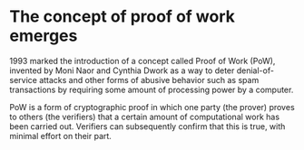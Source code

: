 # The concept of proof of work emerges

1993 marked the introduction of a concept called Proof of Work (PoW), invented by Moni Naor and Cynthia Dwork as a way to deter denial-of-service attacks and other forms of abusive behavior such as spam transactions by requiring some amount of processing power by a computer. &#x20;

PoW is a form of cryptographic proof in which one party (the prover) proves to others (the verifiers) that a certain amount of computational work has been carried out. Verifiers can subsequently confirm that this is true, with minimal effort on their part.
